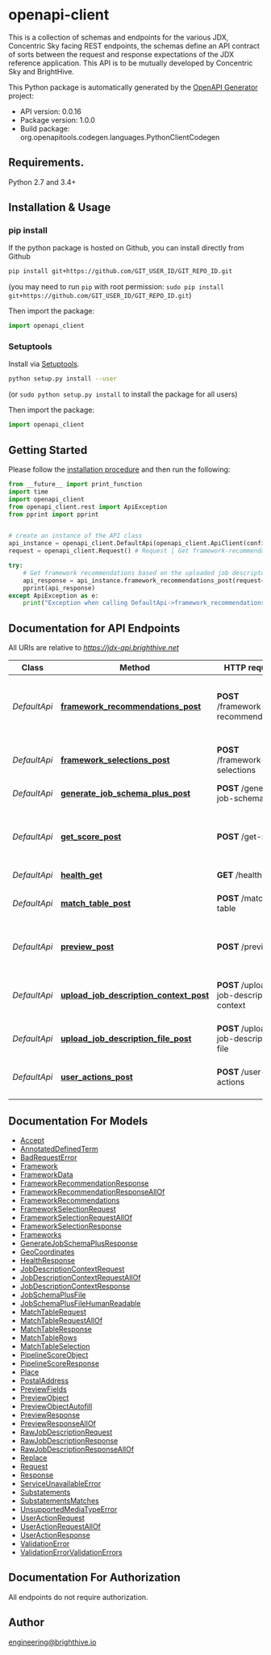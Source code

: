 # openapi-client
This is a collection of schemas and endpoints for the various JDX, Concentric Sky facing REST endpoints, the schemas define an API contract of sorts between the request and response expectations of the JDX reference application. This API is to be mutually developed by Concentric Sky and BrightHive.

This Python package is automatically generated by the [OpenAPI Generator](https://openapi-generator.tech) project:

- API version: 0.0.16
- Package version: 1.0.0
- Build package: org.openapitools.codegen.languages.PythonClientCodegen

## Requirements.

Python 2.7 and 3.4+

## Installation & Usage
### pip install

If the python package is hosted on Github, you can install directly from Github

```sh
pip install git+https://github.com/GIT_USER_ID/GIT_REPO_ID.git
```
(you may need to run `pip` with root permission: `sudo pip install git+https://github.com/GIT_USER_ID/GIT_REPO_ID.git`)

Then import the package:
```python
import openapi_client 
```

### Setuptools

Install via [Setuptools](http://pypi.python.org/pypi/setuptools).

```sh
python setup.py install --user
```
(or `sudo python setup.py install` to install the package for all users)

Then import the package:
```python
import openapi_client
```

## Getting Started

Please follow the [installation procedure](#installation--usage) and then run the following:

```python
from __future__ import print_function
import time
import openapi_client
from openapi_client.rest import ApiException
from pprint import pprint


# create an instance of the API class
api_instance = openapi_client.DefaultApi(openapi_client.ApiClient(configuration))
request = openapi_client.Request() # Request | Get framework-recommendations for a given Pipeline ID. (optional)

try:
    # Get framework recommendations based on the uploaded job descripton and context.
    api_response = api_instance.framework_recommendations_post(request=request)
    pprint(api_response)
except ApiException as e:
    print("Exception when calling DefaultApi->framework_recommendations_post: %s\n" % e)

```

## Documentation for API Endpoints

All URIs are relative to *https://jdx-api.brighthive.net*

Class | Method | HTTP request | Description
------------ | ------------- | ------------- | -------------
*DefaultApi* | [**framework_recommendations_post**](docs/DefaultApi.md#framework_recommendations_post) | **POST** /framework-recommendations | Get framework recommendations based on the uploaded job descripton and context.
*DefaultApi* | [**framework_selections_post**](docs/DefaultApi.md#framework_selections_post) | **POST** /framework-selections | The user indicates what frameworks they selected
*DefaultApi* | [**generate_job_schema_plus_post**](docs/DefaultApi.md#generate_job_schema_plus_post) | **POST** /generate-job-schema-plus | Generate JobSchema+
*DefaultApi* | [**get_score_post**](docs/DefaultApi.md#get_score_post) | **POST** /get-score | Provides a scored based on how much metadata you provide and the quality of that data.
*DefaultApi* | [**health_get**](docs/DefaultApi.md#health_get) | **GET** /health | Health Check
*DefaultApi* | [**match_table_post**](docs/DefaultApi.md#match_table_post) | **POST** /match-table | Get the match table associated with the provided &#x60;pipelineID&#x60;
*DefaultApi* | [**preview_post**](docs/DefaultApi.md#preview_post) | **POST** /preview | Get preview of job description with tagged matches.
*DefaultApi* | [**upload_job_description_context_post**](docs/DefaultApi.md#upload_job_description_context_post) | **POST** /upload-job-description-context | Provide job description context (e.g metadata) on the job description
*DefaultApi* | [**upload_job_description_file_post**](docs/DefaultApi.md#upload_job_description_file_post) | **POST** /upload-job-description-file | Upload a raw job description file.
*DefaultApi* | [**user_actions_post**](docs/DefaultApi.md#user_actions_post) | **POST** /user-actions | Provide the user responses as a list of user actions


## Documentation For Models

 - [Accept](docs/Accept.md)
 - [AnnotatedDefinedTerm](docs/AnnotatedDefinedTerm.md)
 - [BadRequestError](docs/BadRequestError.md)
 - [Framework](docs/Framework.md)
 - [FrameworkData](docs/FrameworkData.md)
 - [FrameworkRecommendationResponse](docs/FrameworkRecommendationResponse.md)
 - [FrameworkRecommendationResponseAllOf](docs/FrameworkRecommendationResponseAllOf.md)
 - [FrameworkRecommendations](docs/FrameworkRecommendations.md)
 - [FrameworkSelectionRequest](docs/FrameworkSelectionRequest.md)
 - [FrameworkSelectionRequestAllOf](docs/FrameworkSelectionRequestAllOf.md)
 - [FrameworkSelectionResponse](docs/FrameworkSelectionResponse.md)
 - [Frameworks](docs/Frameworks.md)
 - [GenerateJobSchemaPlusResponse](docs/GenerateJobSchemaPlusResponse.md)
 - [GeoCoordinates](docs/GeoCoordinates.md)
 - [HealthResponse](docs/HealthResponse.md)
 - [JobDescriptionContextRequest](docs/JobDescriptionContextRequest.md)
 - [JobDescriptionContextRequestAllOf](docs/JobDescriptionContextRequestAllOf.md)
 - [JobDescriptionContextResponse](docs/JobDescriptionContextResponse.md)
 - [JobSchemaPlusFile](docs/JobSchemaPlusFile.md)
 - [JobSchemaPlusFileHumanReadable](docs/JobSchemaPlusFileHumanReadable.md)
 - [MatchTableRequest](docs/MatchTableRequest.md)
 - [MatchTableRequestAllOf](docs/MatchTableRequestAllOf.md)
 - [MatchTableResponse](docs/MatchTableResponse.md)
 - [MatchTableRows](docs/MatchTableRows.md)
 - [MatchTableSelection](docs/MatchTableSelection.md)
 - [PipelineScoreObject](docs/PipelineScoreObject.md)
 - [PipelineScoreResponse](docs/PipelineScoreResponse.md)
 - [Place](docs/Place.md)
 - [PostalAddress](docs/PostalAddress.md)
 - [PreviewFields](docs/PreviewFields.md)
 - [PreviewObject](docs/PreviewObject.md)
 - [PreviewObjectAutofill](docs/PreviewObjectAutofill.md)
 - [PreviewResponse](docs/PreviewResponse.md)
 - [PreviewResponseAllOf](docs/PreviewResponseAllOf.md)
 - [RawJobDescriptionRequest](docs/RawJobDescriptionRequest.md)
 - [RawJobDescriptionResponse](docs/RawJobDescriptionResponse.md)
 - [RawJobDescriptionResponseAllOf](docs/RawJobDescriptionResponseAllOf.md)
 - [Replace](docs/Replace.md)
 - [Request](docs/Request.md)
 - [Response](docs/Response.md)
 - [ServiceUnavailableError](docs/ServiceUnavailableError.md)
 - [Substatements](docs/Substatements.md)
 - [SubstatementsMatches](docs/SubstatementsMatches.md)
 - [UnsupportedMediaTypeError](docs/UnsupportedMediaTypeError.md)
 - [UserActionRequest](docs/UserActionRequest.md)
 - [UserActionRequestAllOf](docs/UserActionRequestAllOf.md)
 - [UserActionResponse](docs/UserActionResponse.md)
 - [ValidationError](docs/ValidationError.md)
 - [ValidationErrorValidationErrors](docs/ValidationErrorValidationErrors.md)


## Documentation For Authorization

 All endpoints do not require authorization.

## Author

engineering@brighthive.io


